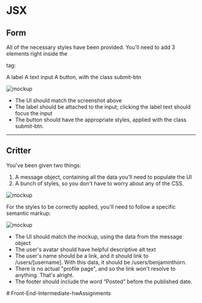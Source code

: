 # JSX

## Form

All of the necessary styles have been provided. You'll need to add 3 elements right inside the <form> tag:

A label
A text input
A button, with the class submit-btn

![mockup](search-form-mockup.png)

- The UI should match the screenshot above
- The label should be attached to the input; clicking the label text should focus the input
- The button should have the appropriate styles, applied with the class submit-btn.

---

## Critter

You've been given two things:

1. A message object, containing all the data you'll need to populate the UI
2. A bunch of styles, so you don't have to worry about any of the CSS.

![mockup](critter-mockup.png)

For the styles to be correctly applied, you'll need to follow a specific semantic markup:

![mockup](critter-labeled-mockup.png)

- The UI should match the mockup, using the data from the message object
- The user's avatar should have helpful descriptive alt text
- The user's name should be a link, and it should link to /users/[username]. With this data, it should be /users/benjaminthorn.
- There is no actual "profile page", and so the link won't resolve to anything. That's alright.
- The footer should include the word “Posted” before the published date.

<!-- ```js
export const Form = () => {
  return (
    <form>
      <label htmlFor="search-input">Search:</label>
      <input id="search-input" />
      <button className="submit-btn">Submit</button>
    </form>
  );
};
```

```js
export const Critter = () => {
  return (
    <article>
      <header>
        <img alt={imageAlt} src={message.author.avatarSrc} />
        <a href={profileUrl}>{message.author.name}</a>
      </header>
      <p>{message.content}</p>
      <footer>Posted {message.published}</footer>
    </article>
  );
};
``` -->
#   F r o n t - E n d - I n t e r m e d i a t e - h w A s s i g n m e n t s  
 